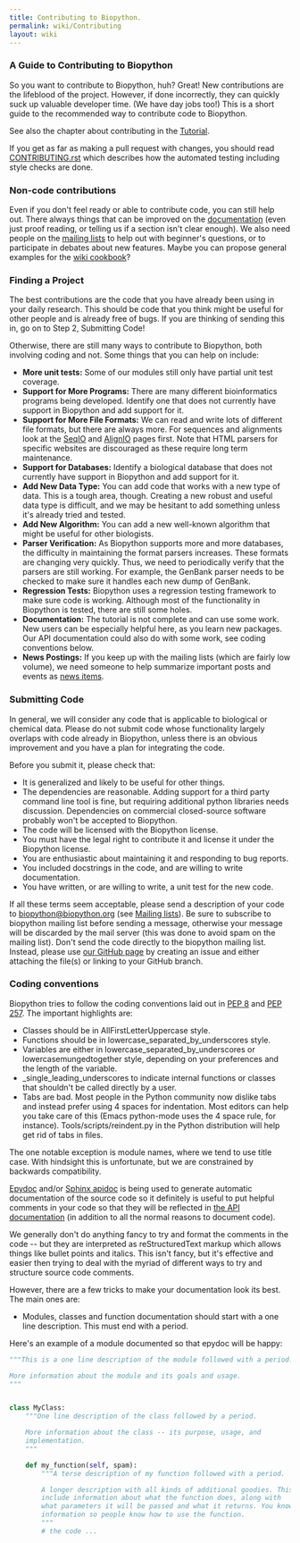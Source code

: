```yaml
---
title: Contributing to Biopython.
permalink: wiki/Contributing
layout: wiki
---
```


### A Guide to Contributing to Biopython

So you want to contribute to Biopython, huh? Great! New contributions
are the lifeblood of the project. However, if done incorrectly, they can
quickly suck up valuable developer time. (We have day jobs too!) This is
a short guide to the recommended way to contribute code to Biopython.

See also the chapter about contributing in the
[Tutorial](http://biopython.org/DIST/docs/tutorial/Tutorial.html).

If you get as far as making a pull request with changes, you should
read [CONTRIBUTING.rst](https://github.com/biopython/biopython/blob/master/CONTRIBUTING.rst)
which describes how the automated testing including style checks are
done.

### Non-code contributions

Even if you don't feel ready or able to contribute code, you can still
help out. There always things that can be improved on the
[documentation](Documentation "wikilink") (even just proof reading, or
telling us if a section isn't clear enough). We also need people on the
[mailing lists](Mailing_lists "wikilink") to help out with beginner's
questions, or to participate in debates about new features. Maybe you
can propose general examples for the [wiki
cookbook](Category%3ACookbook "wikilink")?

### Finding a Project

The best contributions are the code that you have already been using in
your daily research. This should be code that you think might be useful
for other people and is already free of bugs. If you are thinking of
sending this in, go on to Step 2, Submitting Code!

Otherwise, there are still many ways to contribute to Biopython, both
involving coding and not. Some things that you can help on include:

-   **More unit tests:** Some of our modules still only have partial
    unit test coverage.
-   **Support for More Programs:** There are many different
    bioinformatics programs being developed. Identify one that does not
    currently have support in Biopython and add support for it.
-   **Support for More File Formats:** We can read and write lots of
    different file formats, but there are always more. For sequences and
    alignments look at the [SeqIO](SeqIO "wikilink") and
    [AlignIO](AlignIO "wikilink") pages first. Note that HTML parsers
    for specific websites are discouraged as these require long
    term maintenance.
-   **Support for Databases:** Identify a biological database that does
    not currently have support in Biopython and add support for it.
-   **Add New Data Type:** You can add code that works with a new type
    of data. This is a tough area, though. Creating a new robust and
    useful data type is difficult, and we may be hesitant to add
    something unless it's already tried and tested.
-   **Add New Algorithm:** You can add a new well-known algorithm that
    might be useful for other biologists.
-   **Parser Verification:** As Biopython supports more and more
    databases, the difficulty in maintaining the format
    parsers increases. These formats are changing very quickly. Thus, we
    need to periodically verify that the parsers are still working. For
    example, the GenBank parser needs to be checked to make sure it
    handles each new dump of GenBank.
-   **Regression Tests:** Biopython uses a regression testing framework
    to make sure code is working. Although most of the functionality in
    Biopython is tested, there are still some holes.
-   **Documentation:** The tutorial is not complete and can use
    some work. New users can be especially helpful here, as you learn
    new packages. Our API documentation could also do with some work,
    see coding conventions below.
-   **News Postings:** If you keep up with the mailing lists (which are
    fairly low volume), we need someone to help summarize important
    posts and events as [news items](News "wikilink").

### Submitting Code

In general, we will consider any code that is applicable to biological
or chemical data. Please do not submit code whose functionality largely
overlaps with code already in Biopython, unless there is an obvious
improvement and you have a plan for integrating the code.

Before you submit it, please check that:

-   It is generalized and likely to be useful for other things.
-   The dependencies are reasonable. Adding support for a third party
    command line tool is fine, but requiring additional python libraries
    needs discussion. Dependencies on commercial closed-source software
    probably won't be accepted to Biopython.
-   The code will be licensed with the Biopython license.
-   You must have the legal right to contribute it and license it under
    the Biopython license.
-   You are enthusiastic about maintaining it and responding to
    bug reports.
-   You included docstrings in the code, and are willing to
    write documentation.
-   You have written, or are willing to write, a unit test for the
    new code.

If all these terms seem acceptable, please send a description of your
code to [biopython@biopython.org](mailto:biopython@biopython.org) (see [Mailing
lists](Mailing_lists "wikilink")). Be sure to subscribe to biopython mailing list
before sending a message, otherwise your message will be discarded by
the mail server (this was done to avoid spam on the mailing list). Don't
send the code directly to the biopython mailing list. Instead,
please use [our GitHub page](https://github.com/biopython/biopython/) by
creating an issue and either attaching the file(s) or linking to your
GitHub branch.

### Coding conventions

Biopython tries to follow the coding conventions laid out in
[PEP 8](http://www.python.org/dev/peps/pep-0008/) and
[PEP 257](http://www.python.org/dev/peps/pep-0257/). The important
highlights are:

-   Classes should be in AllFirstLetterUppercase style.
-   Functions should be in lowercase\_separated\_by\_underscores style.
-   Variables are either in lowercase\_separated\_by\_underscores or
    lowercasemungedtogether style, depending on your preferences and the
    length of the variable.
-   \_single\_leading\_underscores to indicate internal functions or
    classes that shouldn't be called directly by a user.
-   Tabs are bad. Most people in the Python community now dislike tabs
    and instead prefer using 4 spaces for indentation. Most editors can
    help you take care of this (Emacs python-mode uses the 4 space rule,
    for instance). Tools/scripts/reindent.py in the Python distribution
    will help get rid of tabs in files.

The one notable exception is module names, where we tend to use title
case. With hindsight this is unfortunate, but we are constrained by
backwards compatibility.

[Epydoc](http://epydoc.sourceforge.net/) and/or
[Sphinx apidoc](https://www.sphinx-doc.org/en/master/man/sphinx-apidoc.html)
is being used to generate
automatic documentation of the source code so it definitely is useful to
put helpful comments in your code so that they will be reflected in [the
API documentation](http://biopython.org/DIST/docs/api) (in addition to
all the normal reasons to document code).

We generally don't do anything fancy to try and format the comments in
the code -- but they are interpreted as reStructuredText markup which
allows things like bullet points and italics. This isn't fancy, but
it's effective and easier then trying to deal with the myriad of
different ways to try and structure source code comments.

However, there are a few tricks to make your documentation look its
best. The main ones are:

-   Modules, classes and function documentation should start with a one
    line description. This must end with a period.

Here's an example of a module documented so that epydoc will be happy:

``` python
"""This is a one line description of the module followed with a period.

More information about the module and its goals and usage.
"""


class MyClass:
    """One line description of the class followed by a period.

    More information about the class -- its purpose, usage, and
    implementation.
    """

    def my_function(self, spam):
        """A terse description of my function followed with a period.

        A longer description with all kinds of additional goodies. This may
        include information about what the function does, along with
        what parameters it will be passed and what it returns. You know,
        information so people know how to use the function.
        """
        # the code ...
```
